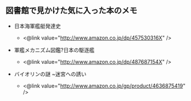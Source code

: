 ## 図書館で見かけた気に入った本のメモ


* 日本海軍艦艇発達史
  * <@link value="http://www.amazon.co.jp/dp/457530316X" />



* 軍艦メカニズム図鑑?日本の駆逐艦
  * <@link value="http://www.amazon.co.jp/dp/487687154X" />



* バイオリンの謎 ~迷宮への誘い
  * <@link value="http://www.amazon.co.jp/gp/product/4636875419" />
